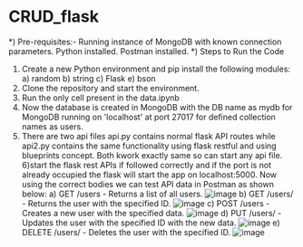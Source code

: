 # CRUD_flask
*) Pre-requisites:-
  Running instance of MongoDB with known connection parameters.
  Python installed.
  Postman installed.
*) Steps to Run the Code
1) Create a new Python environment and pip install the following modules:
   a) random
   b) string
   c) Flask
   e) bson
2) Clone the repository and start the environment.
3) Run the only cell present in the data.ipynb
4) Now the database is created in MongoDB with the DB name as mydb for MongoDB running on 'localhost' at port 27017 for defined collection names as users.
5) There are two api files api.py contains normal flask API routes while api2.py contains the same functionality using flask restful and using blueprints concept. Both kwork exactly same so can start any api file.
6)start the flask rest APIs if followed correctly and if the port is not already occupied the flask will start the app on localhost:5000. Now using the correct bodies we can test API data in Postman as shown below:
  a) GET /users - Returns a list of all users.
![image](https://github.com/Vedantjaiswal4352/CRUD_flask/assets/69847543/7ed33f08-326e-47c0-8fea-f6a2c4a22a8d)
  b) GET /users/<id> - Returns the user with the specified ID.
![image](https://github.com/Vedantjaiswal4352/CRUD_flask/assets/69847543/00199b11-19ce-4be6-a3fd-8d9b9ae0454e)
  c) POST /users - Creates a new user with the specified data.
![image](https://github.com/Vedantjaiswal4352/CRUD_flask/assets/69847543/a759be81-c452-4702-ac08-751bc094c0e5)
  d) PUT /users/<id> - Updates the user with the specified ID with the new data.
![image](https://github.com/Vedantjaiswal4352/CRUD_flask/assets/69847543/cad75c76-3094-461e-864c-3476791cf83b)
  e) DELETE /users/<id> - Deletes the user with the specified ID.
![image](https://github.com/Vedantjaiswal4352/CRUD_flask/assets/69847543/17e637c0-bc04-4b42-bd39-1e8cde8e09b8)



